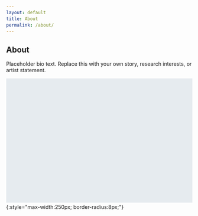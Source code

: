 ```yaml
---
layout: default
title: About
permalink: /about/
---
```


## About

Placeholder bio text. Replace this with your own story, research interests, or artist statement.

![Placeholder photo](/assets/images/placeholder.jpg){:style="max-width:250px; border-radius:8px;"}
